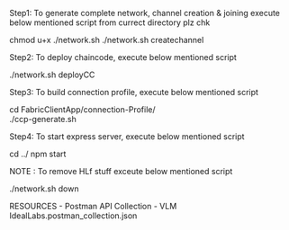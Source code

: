 Step1: To generate complete network, channel creation & joining execute below mentioned script from currect directory plz chk

chmod u+x ./network.sh
./network.sh createchannel

Step2: To deploy chaincode, execute below mentioned script 

./network.sh deployCC

Step3: To build connection profile, execute below mentioned script 

cd FabricClientApp/connection-Profile/    
./ccp-generate.sh

Step4: To start express server, execute below mentioned script 

cd ../
npm start

NOTE : To remove HLf stuff exceute below mentioned script

./network.sh down

RESOURCES - 
Postman API Collection - VLM IdealLabs.postman_collection.json
